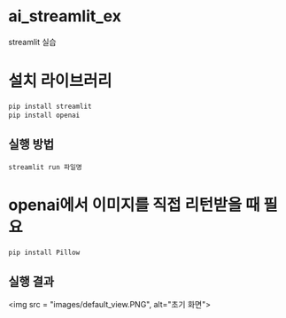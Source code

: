 # ai_streamlit_ex
streamlit 실습

# 설치 라이브러리
```
pip install streamlit
pip install openai
```

## 실행 방법
```
streamlit run 파일명
```

# openai에서 이미지를 직접 리턴받을 때 필요
```
pip install Pillow
```

## 실행 결과
<img src = "images/default_view.PNG", alt="초기 화면">